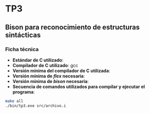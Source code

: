 # TP3
## Bison para reconocimiento de estructuras sintácticas

### Ficha técnica
- **Estándar de C utilizado**: 
- **Compilador de C utilizado**: gcc
- **Versión mínima del compilador de C utilizada**: 
- **Versión mínima de *flex* necesaria**: 
- **Versión mínima de *bison* necesaria**: 
- **Secuencia de comandos utilizados para compilar y ejecutar el programa**: 
```bash
make all
./bin/tp3.exe src/archivo.i
```